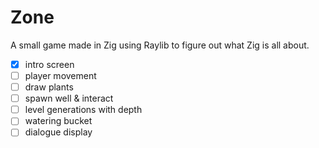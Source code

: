 # Zone

A small game made in Zig using Raylib to figure out what Zig is all about.

- [x] intro screen
- [ ] player movement
- [ ] draw plants
- [ ] spawn well & interact
- [ ] level generations with depth
- [ ] watering bucket
- [ ] dialogue display